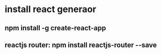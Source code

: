 # install react generaor
## npm install -g create-react-app
## reactjs router: npm install reactjs-router --save
